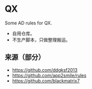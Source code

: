 # QX
Some AD rules for QX.
- 自用仓库。
- 不生产脚本，只做整理搬运。

## 来源（部分）
- https://github.com/ddgksf2013
- https://github.com/app2smile/rules
- https://github.com/blackmatrix7
